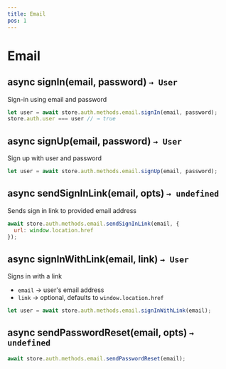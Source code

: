 ```yaml
---
title: Email
pos: 1
---
```


# Email

## async signIn(email, password) `→ User`

Sign-in using email and password

``` javascript
let user = await store.auth.methods.email.signIn(email, password);
store.auth.user === user // → true
```

## async signUp(email, password) `→ User`

Sign up with user and password

``` javascript
let user = await store.auth.methods.email.signUp(email, password);
```

## async sendSignInLink(email, opts) `→ undefined`

Sends sign in link to provided email address

``` javascript
await store.auth.methods.email.sendSignInLink(email, {
  url: window.location.href
});
```

## async signInWithLink(email, link) `→ User`

Signs in with a link

* `email` → user's email address
* `link` → optional, defaults to `window.location.href`

``` javascript
let user = await store.auth.methods.email.signInWithLink(email);
```

## async sendPasswordReset(email, opts) `→ undefined`

``` javascript
await store.auth.methods.email.sendPasswordReset(email);
```

